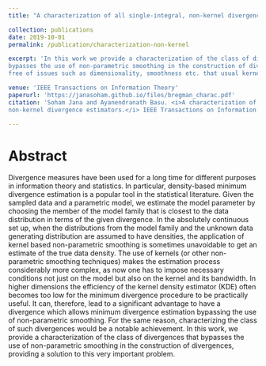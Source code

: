 ```yaml
---
title: "A characterization of all single-integral, non-kernel divergence estimators.*"

collection: publications
date: 2019-10-01
permalink: /publication/characterization-non-kernel

excerpt: 'In this work we provide a characterization of the class of divergences that
bypasses the use of non-parametric smoothing in the construction of divergences, leading to minimum distance estimation
free of issues such as dimensionality, smoothness etc. that usual kernell density esitmators exhibit.'

venue: 'IEEE Transactions on Information Theory'
paperurl: 'https://janasoham.github.io/files/bregman_charac.pdf'
citation: 'Soham Jana and Ayanendranath Basu. <i>A characterization of all single-integral, 
non-kernel divergence estimators.</i> IEEE Transactions on Information Theory 65.12 (2019): 7976-7984.'

---
```

Abstract
========
Divergence measures have been used for a long time for different purposes in information theory and statistics. In particular, density-based minimum divergence estimation is a popular tool in the statistical literature. Given the sampled data and a parametric model, we estimate the model parameter by choosing the member of the model family that is closest to the data distribution in terms of the given divergence. In the absolutely continuous set up, when the distributions from the model family and the unknown data generating distribution are assumed to have densities, the application of kernel based non-parametric smoothing is sometimes unavoidable to get an estimate of the true data density. The use of kernels (or other non-parametric smoothing techniques) makes the estimation process considerably more complex, as now one has to impose necessary conditions not just on the model but also on the kernel and its bandwidth. In higher dimensions the efficiency of the kernel density estimator (KDE) often becomes too low for the minimum divergence procedure to be practically useful. It can, therefore, lead to a significant advantage to have a divergence which allows minimum divergence estimation bypassing the use of non-parametric smoothing. For the same reason, characterizing the class of such divergences would be a notable achievement. In this work, we provide a characterization of the class of divergences that bypasses the use of non-parametric smoothing in the construction of divergences, providing a solution to this very important problem.


